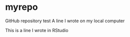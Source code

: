 # myrepo
GitHub repository test
A line I wrote on my local computer

This is a line I wrote in RStudio